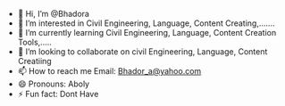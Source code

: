 - 👋 Hi, I’m @Bhadora
- 👀 I’m interested in Civil Engineering, Language, Content Creating,.......
- 🌱 I’m currently learning Civil Engineering, Language, Content Creation Tools,.....
- 💞️ I’m looking to collaborate on civil Engineering, Language, Content Creatiing
- 📫 How to reach me Email: Bhador_a@yahoo.com
- 😄 Pronouns: Aboly
- ⚡ Fun fact: Dont Have

<!---
Bhadora/Bhadora is a ✨ special ✨ repository because its `README.md` (this file) appears on your GitHub profile.
You can click the Preview link to take a look at your changes.
--->
